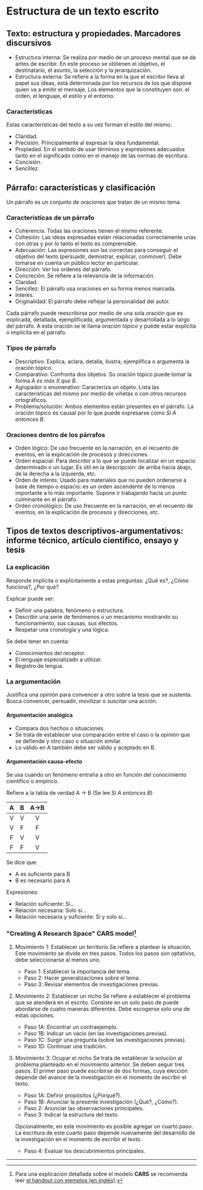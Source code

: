 # Estructura de un texto escrito

## Texto: estructura y propiedades. Marcadores discursivos

* Estructura interna: Se realiza por medio de un  proceso mental que se da antes de escribir. En
  este  proceso  se  obtienen el  objetivo,  el  destinatario,  el  asunto, la  selección  y  la
  jerarquización.
* Estructura externa: Se refiere a la forma en la que el escritor lleva al papel sus ideas, está
  determinada por los  recursos de los que dispone  quien va a emitir el  mensaje. Los elementos
  que la constituyen son: el orden, el lenguaje, el estilo y el entorno.

### Características

Estas características del texto a su vez forman el estilo del mismo.

* Claridad.
* Precisión. Principalmente al expresar la idea fundamental.
* Propiedad. En el sentido de usar términos y expresiones adecuados tanto en el significado como
  en el manejo de las normas de escritura.
* Concisión.
* Sencillez.

## Párrafo: características y clasificación

Un párrafo es un conjunto de oraciones que tratan de un mismo tema.

### Características de un párrafo

* Coherencia: Todas las oraciones tienen el mismo referente.
* Cohesión: Las ideas expresadas están relacionadas  correctamente unas con otras y por lo tanto
  el texto es comprensible.
* Adecuación: Las expresiones son las correctas para conseguir el objetivo del texto (persuadir,
  demostrar, explicar, conmover).  Debe tomarse en cuenta un público lector en particular.
* Dirección: Ver los ordenes del párrafo.
* Concreción: Se refiere a la relevancia de la información.
* Claridad.
* Sencillez: El párrafo usa oraciones en su forma menos marcada.
* Interés.
* Originalidad: El párrafo debe reflejar la personalidad del autor.

Cada párrafo  puede reescribirse  por medio  de una  sola oración  que es  explicada, detallada,
ejemplificada, argumentada y  desarrollada a lo largo  del párrafo.  A esta oración  se le llama
*oración tópico* y puede estar explicita o implícita en el párrafo.

### Tipos de párrafo

* Descriptivo: Explica, aclara, detalla, ilustra, ejemplifica o argumenta la oración tópico.
* Comparativo: Confronta dos objetos. Su oración tópico puede tomar la forma *A es más X que B*.
* Agrupador o enumerativo: Caracteriza un objeto.  Lista las características del mismo por medio
  de viñetas o con otros recursos ortográficos.
* Problema/solución: Ambos elementos están presentes en el párrafo.  La oración tópico es causal
  por lo que puede expresarse como *Si A entonces B*.

### Oraciones dentro de los párrafos

* Orden lógico: De  uso frecuente en la narración, en el recuento  de eventos, en la explicación
  de procesos y direcciones.
* Orden  espacial: Para describir  a lo que  se puede localizar en  un espacio determinado  o un
  lugar. Es útil en la descripción: de arriba hacia abajo, de la derecha a la izquierda, etc.
* Orden de interés: Usado para materiales que no pueden ordenarse a base de tiempo o espacio: es
  un orden ascendente de lo menos importante a lo más importante.  Supone ir trabajando hacia un
  punto culminante en el párrafo.
* Orden cronológico:  De uso  frecuente en  la narración,  en el  recuento de  eventos, en  la
  explicación de procesos y direcciones, etc.

## Tipos de textos descriptivos-argumentativos: informe técnico, artículo científico, ensayo y tesis

### La explicación

Responde implícita o explícitamente a estas preguntas: ¿Qué es?, ¿Cómo funciona?, ¿Por qué?

Explicar puede ser:
* Definir una palabra, fenómeno o estructura.
* Describir una serie de fenómenos o un mecanismo mostrando su funcionamiento, sus causas, sus efectos.
* Respetar una cronología y una lógica.

Se debe tener en cuenta:
* Conocimientos del receptor.
* El lenguaje especializado a utilizar.
* Registro de lengua.

### La argumentación

Justifica una  opinión para convencer a  otro sobre la  tesis que se sustenta.  Busca convencer,
persuadir, movilizar o suscitar una acción.

#### Argumentación analógica

* Compara dos hechos o situaciones.
* Se trata de establecer una comparación entre el  caso o la opinión que se defiende y otro caso
  o situación similar.
* Lo válido en A también debe ser válido y aceptado en B.

#### Argumentación causa-efecto

Se usa cuando un fenómeno entraña a otro en función del conocimiento científico o empírico.
    
Refiere a la tabla de verdad A -> B (Se lee *Si A entonces B*)
    
|  A  |  B  | A->B |
|:---:|:---:|:----:|
|  V  |  V  |   V  |
|  V  |  F  |   F  |
|  F  |  V  |   V  |
|  F  |  F  |   V  |
    
Se dice que:
* A es suficiente para B
* B es necesario para A
    
Expresiones:
* Relación suficiente: Si...
* Relación necesaria: Solo si...
* Relación necesaria y suficiente: Si y solo si...

### "Creating A Research Space" **CARS** model[^1]

1. Movimiento 1: Establecer un territorio
   Se refiere a plantear la situación. Este movimiento  se divide en tres pasos. Todos los pasos
   son optativos, debe seleccionarse al menos uno.
   * Paso 1: Establecer la importancia del tema.
   * Paso 2: Hacer generalizaciones sobre el tema.
   * Paso 3: Revisar elementos de investigaciones previas.

2. Movimiento 2: Establecer un nicho
   Se refiere a establecer  el problema que se atenderá en el escrito.  Consiste en un solo paso
   de puede abordarse de cuatro maneras diferentes. Debe escogerse solo una de estas opciones.
   * Paso 1A: Encontrar un contraejemplo.
   * Paso 1B: Indicar un vacío (en las investigaciones previas).
   * Paso 1C: Surgir una pregunta (sobre las investigaciones previas).
   * Paso 1D: Continuar una tradición.

3. Movimiento 3: Ocupar el nicho
   Se trata de establecer la solución al problema planteado en el movimiento anterior.  Se deben
   seguir tres pasos. El  primer paso puede escribirse de dos formas,  cuya elección depende del
   avance de la investigación en el momento de escribir el texto.
   * Paso 1A: Definir propósitos (¿Porqué?).
   * Paso 1B: Anunciar la presente investigación (¿Qué?, ¿Cómo?).
   * Paso 2: Anunciar las observaciones principales.
   * Paso 3: Indicar la estructura del texto.
   
   Opcionalmente, en  este movimiento es  posible agregar un cuarto  paso. La escritura  de este
   cuarto paso depende nuevamente  del desarrollo de la investigación en  el momento de escribir
   el texto.
   * Paso 4: Evaluar los descubrimientos principales.
___
[^1]:   Para   una   explicación   detallada    sobre   el   modelo   **CARS**   se   recomienda leer [el handout con ejemplos (en inglés)](http://www.cs.tut.fi/kurssit/SGN-16006/academic_writing/cars_model_handout.pdf).
